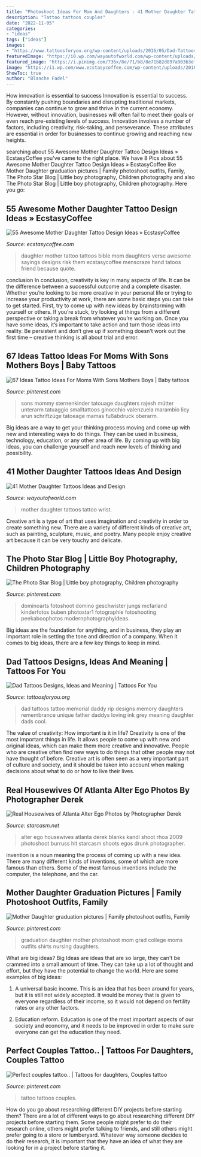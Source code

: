 ```yaml
---
title: "Photoshoot Ideas For Mom And Daughters : 41 Mother Daughter Tattoos Ideas And Design"
description: "Tattoo tattoos couples"
date: "2022-11-05"
categories:
- "ideas"
tags: ["ideas"]
images:
- "https://www.tattoosforyou.org/wp-content/uploads/2016/05/Dad-Tattoos.jpg"
featuredImage: "https://i0.wp.com/wayoutofworld.com/wp-content/uploads/2015/10/Mother-daughter-tattoo15-503x670.jpg?resize=503%2C670"
featured_image: "https://i.pinimg.com/736x/8e/71/b8/8e71b82d897a903b3ef2aed3848042b9.jpg"
image: "https://i1.wp.com/www.ecstasycoffee.com/wp-content/uploads/2016/11/BIBLE-MOTHER-DAUGHTER-TATTOOS.jpg?resize=736%2C736"
ShowToc: true
author: "Blanche Fadel"
---
```



How innovation is essential to success
Innovation is essential to success. By constantly pushing boundaries and disrupting traditional markets, companies can continue to grow and thrive in the current economy. However, without innovation, businesses will often fail to meet their goals or even reach pre-existing levels of success. Innovation involves a number of factors, including creativity, risk-taking, and perseverance. These attributes are essential in order for businesses to continue growing and reaching new heights.

	

		
searching about 55 Awesome Mother Daughter Tattoo Design Ideas » EcstasyCoffee you've came to the right place. We have 8 Pics about 55 Awesome Mother Daughter Tattoo Design Ideas » EcstasyCoffee like Mother Daughter graduation pictures | Family photoshoot outfits, Family, The Photo Star Blog | Little boy photography, Children photography and also The Photo Star Blog | Little boy photography, Children photography. Here you go:
		
    
## 55 Awesome Mother Daughter Tattoo Design Ideas » EcstasyCoffee

<img loading=lazy src="https://i1.wp.com/www.ecstasycoffee.com/wp-content/uploads/2016/11/BIBLE-MOTHER-DAUGHTER-TATTOOS.jpg?resize=736%2C736" onerror="this.onerror=null;this.src='https://tse3.mm.bing.net/th?id=OIP.sLQ7uMCvGgj_pjd1DPnZyQHaHa&amp;pid=15.1';" alt="55 Awesome Mother Daughter Tattoo Design Ideas » EcstasyCoffee">

_Source: ecstasycoffee.com_

>daughter mother tattoo tattoos bible mom daughters verse awesome sayings designs risk them ecstasycoffee menscraze hand tatoos friend because quote. 

	

conclusion
In conclusion, creativity is key in many aspects of life. It can be the difference between a successful outcome and a complete disaster. Whether you’re looking to be more creative in your personal life or trying to increase your productivity at work, there are some basic steps you can take to get started.
First, try to come up with new ideas by brainstorming with yourself or others. If you’re stuck, try looking at things from a different perspective or taking a break from whatever you’re working on. Once you have some ideas, it’s important to take action and turn those ideas into reality. Be persistent and don’t give up if something doesn’t work out the first time – creative thinking is all about trial and error.

    
## 67 Ideas Tattoo Ideas For Moms With Sons Mothers Boys | Baby Tattoos

<img loading=lazy src="https://i.pinimg.com/736x/a9/b5/e0/a9b5e05f903ecece02d502731bcb8859.jpg" onerror="this.onerror=null;this.src='https://tse1.mm.bing.net/th?id=OIP.C73cbGAmbH-lTeEJW345dwAAAA&amp;pid=15.1';" alt="67 Ideas Tattoo Ideas For Moms With Sons Mothers Boys | Baby tattoos">

_Source: pinterest.com_

>sons mommy sternenkinder tatouage daughters rajesh mütter unterarm tatuaggio smalltattoos ginocchio valenzuela marambio licy arun schriftzüge tatoeage mamas fußabdruck oberarm. 

	

Big ideas are a way to get your thinking process moving and come up with new and interesting ways to do things. They can be used in business, technology, education, or any other area of life. By coming up with big ideas, you can challenge yourself and reach new levels of thinking and possibility.

    
## 41 Mother Daughter Tattoos Ideas And Design

<img loading=lazy src="https://i0.wp.com/wayoutofworld.com/wp-content/uploads/2015/10/Mother-daughter-tattoo15-503x670.jpg?resize=503%2C670" onerror="this.onerror=null;this.src='https://tse2.mm.bing.net/th?id=OIP.Q1ruZEUMo2I_BGeP7r2h6wHaJ3&amp;pid=15.1';" alt="41 Mother Daughter Tattoos Ideas and Design">

_Source: wayoutofworld.com_

>mother daughter tattoos tattoo wrist. 

	

Creative art is a type of art that uses imagination and creativity in order to create something new. There are a variety of different kinds of creative art, such as painting, sculpture, music, and poetry. Many people enjoy creative art because it can be very touchy and delicate.

    
## The Photo Star Blog | Little Boy Photography, Children Photography

<img loading=lazy src="https://i.pinimg.com/736x/8e/71/b8/8e71b82d897a903b3ef2aed3848042b9.jpg" onerror="this.onerror=null;this.src='https://tse4.mm.bing.net/th?id=OIP.Hb7MfM1C7Up6aqNt4nz-GgHaLI&amp;pid=15.1';" alt="The Photo Star Blog | Little boy photography, Children photography">

_Source: pinterest.com_

>dominoarts fotoshoot domino geschwister jungs mcfarland kinderfotos buben photostar1 fotographie fotoshooting peekaboophotos modernphotographyideas. 

	

Big ideas are the foundation for anything, and in business, they play an important role in setting the tone and direction of a company. When it comes to big ideas, there are a few key things to keep in mind. 

    
## Dad Tattoos Designs, Ideas And Meaning | Tattoos For You

<img loading=lazy src="https://www.tattoosforyou.org/wp-content/uploads/2016/05/Dad-Tattoos.jpg" onerror="this.onerror=null;this.src='https://tse4.mm.bing.net/th?id=OIP.DItFv_JVx8pPhPPdrHygbQHaJF&amp;pid=15.1';" alt="Dad Tattoos Designs, Ideas and Meaning | Tattoos For You">

_Source: tattoosforyou.org_

>dad tattoos tattoo memorial daddy rip designs memory daughters remembrance unique father daddys loving ink grey meaning daughter dads cool. 

	

The value of creativity: How important is it in life?
Creativity is one of the most important things in life. It allows people to come up with new and original ideas, which can make them more creative and innovative. People who are creative often find new ways to do things that other people may not have thought of before. Creative art is often seen as a very important part of culture and society, and it should be taken into account when making decisions about what to do or how to live their lives.

    
## Real Housewives Of Atlanta Alter Ego Photos By Photographer Derek

<img loading=lazy src="https://starcasm.net/wp-content/uploads/2009/09/RHOA_AlterEgos_Kandi.jpg" onerror="this.onerror=null;this.src='https://tse2.mm.bing.net/th?id=OIP._USGTZuuDhbUaRDcXTe4gAHaE-&amp;pid=15.1';" alt="Real Housewives of Atlanta Alter Ego Photos by Photographer Derek">

_Source: starcasm.net_

>alter ego housewives atlanta derek blanks kandi shoot rhoa 2009 photoshoot burruss hit starcasm shoots egos drunk photographer. 

	

invention is a noun meaning the process of coming up with a new idea. There are many different kinds of inventions, some of which are more famous than others. Some of the most famous inventions include the computer, the telephone, and the car.

    
## Mother Daughter Graduation Pictures | Family Photoshoot Outfits, Family

<img loading=lazy src="https://i.pinimg.com/736x/2e/7c/ae/2e7cae4e5a213acf528a1b750c23c4d5.jpg" onerror="this.onerror=null;this.src='https://tse1.mm.bing.net/th?id=OIP.Xvourp5baWlf5jvp_C3DjwHaNL&amp;pid=15.1';" alt="Mother Daughter graduation pictures | Family photoshoot outfits, Family">

_Source: pinterest.com_

>graduation daughter mother photoshoot mom grad college moms outfits shirts nursing daughters. 

	

What are big ideas?
Big Ideas are ideas that are so large, they can't be crammed into a small amount of time. They can take up a lot of thought and effort, but they have the potential to change the world. Here are some examples of big ideas:
1. A universal basic income. This is an idea that has been around for years, but it is still not widely accepted. It would be money that is given to everyone regardless of their income, so it would not depend on fertility rates or any other factors.

2. Education reform. Education is one of the most important aspects of our society and economy, and it needs to be improved in order to make sure everyone can get the education they need.

    
## Perfect Couples Tattoo.. | Tattoos For Daughters, Couples Tattoo

<img loading=lazy src="https://i.pinimg.com/736x/35/43/e5/3543e576b29e9a614e07c54bf5c8a498.jpg" onerror="this.onerror=null;this.src='https://tse2.mm.bing.net/th?id=OIP.mdzOoEh9TS3MutaZ9RQ5CgHaHa&amp;pid=15.1';" alt="Perfect couples tattoo.. | Tattoos for daughters, Couples tattoo">

_Source: pinterest.com_

>tattoo tattoos couples. 

	

How do you go about researching different DIY projects before starting them?
There are a lot of different ways to go about researching different DIY projects before starting them. Some people might prefer to do their research online, others might prefer talking to friends, and still others might prefer going to a store or lumberyard. Whatever way someone decides to do their research, it is important that they have an idea of what they are looking for in a project before starting it.

